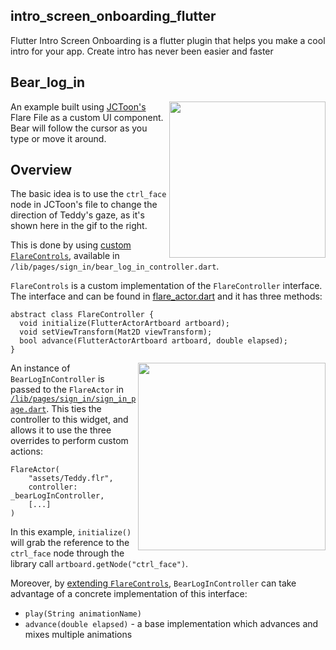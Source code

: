 
## intro_screen_onboarding_flutter #
Flutter Intro Screen Onboarding is a flutter plugin that helps you make a cool intro for your app. Create intro has never been easier and faster


## Bear_log_in

<img align="right" src="https://i.imgur.com/hJU9Obt.gif" height="250">

An example built using [JCToon's](https://flare.rive.app/a/JuanCarlos/files/flare/teddy/preview) Flare File as a custom UI component. <br/>
Bear will follow the cursor as you type or move it around.

## Overview

The basic idea is to use the `ctrl_face` node in JCToon's file to change the direction of Teddy's gaze, as it's shown here in the gif to the right.

This is done by using [custom `FlareControls`](lib/bear_log_in_controller.dart), available in `/lib/pages/sign_in/bear_log_in_controller.dart`.

`FlareControls` is a custom implementation of the `FlareController` interface. <br/>The interface and can be found in [flare_actor.dart](../../lib/flare_actor.dart#L13-L17) and it has three methods:

```
abstract class FlareController {
  void initialize(FlutterActorArtboard artboard);
  void setViewTransform(Mat2D viewTransform);
  bool advance(FlutterActorArtboard artboard, double elapsed);
}
```

<img align="right" src="https://i.imgur.com/WdjurVo.gif" width="300" />

An instance of `BearLogInController` is passed to the `FlareActor` in [`/lib/pages/sign_in/sign_in_page.dart`](lib/main.dart#L77). This ties the controller to this widget, and allows it to use the three overrides to perform custom actions:

```
FlareActor(
    "assets/Teddy.flr",
    controller: _bearLogInController,
    [...]
)
```

In this example, `initialize()` will grab the reference to the `ctrl_face` node through the library call `artboard.getNode("ctrl_face")`.

Moreover, by [extending `FlareControls`](../../lib/flare_actor.dart#L462), `BearLogInController` can take advantage of a concrete implementation of this interface:
- `play(String animationName)`
- `advance(double elapsed)` - a base implementation which advances and mixes multiple animations


